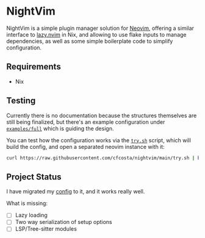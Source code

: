 # NightVim

NightVim is a simple plugin manager solution for [Neovim](https://neovim.io),
offering a similar interface to [lazy.nvim](https://github.com/folke/lazy.nvim)
in Nix, and allowing to use flake inputs to manage dependencies, as well as
some simple boilerplate code to simplify configuration.

## Requirements

- Nix

## Testing

Currently there is no documentation because the structures themselves are still
being finalized, but there's an example configuration under
[`examples/full`](./examples/full) which is guiding the design.

You can test how the configuration works via the [`try.sh`](./try.sh) script,
which will build the config, and open a separated neovim instance with it:

```sh
curl https://raw.githubusercontent.com/cfcosta/nightvim/main/try.sh | bash
```

## Project Status

I have migrated my [config](https://github.com/cfcosta/neovim.nix) to it, and
it works really well.

What is missing:

- [ ] Lazy loading
- [ ] Two way serialization of setup options
- [ ] LSP/Tree-sitter modules
